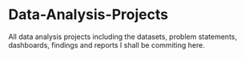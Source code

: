 # Data-Analysis-Projects
All data analysis projects including the datasets, problem statements, dashboards, findings and reports I shall be commiting here.
